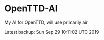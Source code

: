 # OpenTTD-AI
My AI for OpenTTD, will use primarily air

Latest backup: Sun Sep 29 10:11:02 UTC 2019
